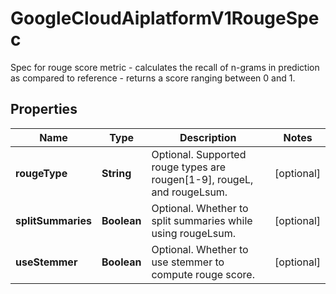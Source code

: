 

# GoogleCloudAiplatformV1RougeSpec

Spec for rouge score metric - calculates the recall of n-grams in prediction as compared to reference - returns a score ranging between 0 and 1.

## Properties

| Name | Type | Description | Notes |
|------------ | ------------- | ------------- | -------------|
|**rougeType** | **String** | Optional. Supported rouge types are rougen[1-9], rougeL, and rougeLsum. |  [optional] |
|**splitSummaries** | **Boolean** | Optional. Whether to split summaries while using rougeLsum. |  [optional] |
|**useStemmer** | **Boolean** | Optional. Whether to use stemmer to compute rouge score. |  [optional] |



